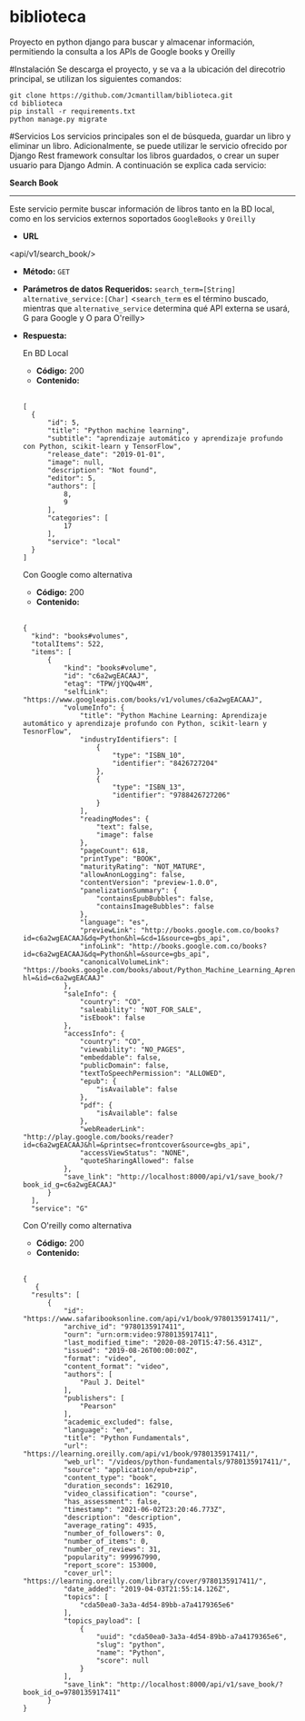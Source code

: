 # biblioteca
Proyecto en python django para buscar y almacenar información, permitiendo la consulta a los APIs de Google books y Oreilly

#Instalación
Se descarga el proyecto, y se va a la ubicación del direcotrio principal, se utilizan los siguientes comandos:
```
git clone https://github.com/Jcmantillam/biblioteca.git
cd biblioteca
pip install -r requirements.txt
python manage.py migrate
```
#Servicios
Los servicios principales son el de búsqueda, guardar un libro y eliminar un libro. Adicionalmente, se puede utilizar le servicio ofrecido por Django Rest framework consultar los libros guardados, o crear un super usuario para Django Admin.  A continuación se explica cada servicio:

**Search Book**

----
  Este servicio permite buscar información de libros tanto en la BD local, como en los servicios externos soportados `GoogleBooks` y `Oreilly`
 
 * **URL**

  <api/v1/search_book/>
 
 * **Método:**
  `GET`

* **Parámetros de datos**
**Requeridos:**
  `search_term=[String]`
  `alternative_service:[Char]`
 <`search_term` es el término buscado, mientras que `alternative_service` determina qué API externa se usará, G para Google y O para O'reilly>

* **Respuesta:**
  
  En BD Local
  * **Código:** 200 <br>
  * **Contenido:** <br><br>
  
  ```
  [
    {
        "id": 5,
        "title": "Python machine learning",
        "subtitle": "aprendizaje automático y aprendizaje profundo con Python, scikit-learn y TensorFlow",
        "release_date": "2019-01-01",
        "image": null,
        "description": "Not found",
        "editor": 5,
        "authors": [
            8,
            9
        ],
        "categories": [
            17
        ],
        "service": "local"
    }
  ]
  ``` 
  
  Con Google como alternativa
  * **Código:** 200 <br>
  * **Contenido:** <br><br>
  
  ```
  {
    "kind": "books#volumes",
    "totalItems": 522,
    "items": [
        {
            "kind": "books#volume",
            "id": "c6a2wgEACAAJ",
            "etag": "TPW/jYQQw4M",
            "selfLink": "https://www.googleapis.com/books/v1/volumes/c6a2wgEACAAJ",
            "volumeInfo": {
                "title": "Python Machine Learning: Aprendizaje automático y aprendizaje profundo con Python, scikit-learn y TesnorFlow",
                "industryIdentifiers": [
                    {
                        "type": "ISBN_10",
                        "identifier": "8426727204"
                    },
                    {
                        "type": "ISBN_13",
                        "identifier": "9788426727206"
                    }
                ],
                "readingModes": {
                    "text": false,
                    "image": false
                },
                "pageCount": 618,
                "printType": "BOOK",
                "maturityRating": "NOT_MATURE",
                "allowAnonLogging": false,
                "contentVersion": "preview-1.0.0",
                "panelizationSummary": {
                    "containsEpubBubbles": false,
                    "containsImageBubbles": false
                },
                "language": "es",
                "previewLink": "http://books.google.com.co/books?id=c6a2wgEACAAJ&dq=Python&hl=&cd=1&source=gbs_api",
                "infoLink": "http://books.google.com.co/books?id=c6a2wgEACAAJ&dq=Python&hl=&source=gbs_api",
                "canonicalVolumeLink": "https://books.google.com/books/about/Python_Machine_Learning_Aprendizaje_auto.html?hl=&id=c6a2wgEACAAJ"
            },
            "saleInfo": {
                "country": "CO",
                "saleability": "NOT_FOR_SALE",
                "isEbook": false
            },
            "accessInfo": {
                "country": "CO",
                "viewability": "NO_PAGES",
                "embeddable": false,
                "publicDomain": false,
                "textToSpeechPermission": "ALLOWED",
                "epub": {
                    "isAvailable": false
                },
                "pdf": {
                    "isAvailable": false
                },
                "webReaderLink": "http://play.google.com/books/reader?id=c6a2wgEACAAJ&hl=&printsec=frontcover&source=gbs_api",
                "accessViewStatus": "NONE",
                "quoteSharingAllowed": false
            },
            "save_link": "http://localhost:8000/api/v1/save_book/?book_id_g=c6a2wgEACAAJ"
        }
    ],
    "service": "G"
  ``` 
  
  Con O'reilly como alternativa
  * **Código:** 200 <br>
  * **Contenido:** <br><br>
  
  ```
  {
     {
    "results": [
        {
            "id": "https://www.safaribooksonline.com/api/v1/book/9780135917411/",
            "archive_id": "9780135917411",
            "ourn": "urn:orm:video:9780135917411",
            "last_modified_time": "2020-08-20T15:47:56.431Z",
            "issued": "2019-08-26T00:00:00Z",
            "format": "video",
            "content_format": "video",
            "authors": [
                "Paul J. Deitel"
            ],
            "publishers": [
                "Pearson"
            ],
            "academic_excluded": false,
            "language": "en",
            "title": "Python Fundamentals",
            "url": "https://learning.oreilly.com/api/v1/book/9780135917411/",
            "web_url": "/videos/python-fundamentals/9780135917411/",
            "source": "application/epub+zip",
            "content_type": "book",
            "duration_seconds": 162910,
            "video_classification": "course",
            "has_assessment": false,
            "timestamp": "2021-06-02T23:20:46.773Z",
            "description": "description",
            "average_rating": 4935,
            "number_of_followers": 0,
            "number_of_items": 0,
            "number_of_reviews": 31,
            "popularity": 999967990,
            "report_score": 153000,
            "cover_url": "https://learning.oreilly.com/library/cover/9780135917411/",
            "date_added": "2019-04-03T21:55:14.126Z",
            "topics": [
                "cda50ea0-3a3a-4d54-89bb-a7a4179365e6"
            ],
            "topics_payload": [
                {
                    "uuid": "cda50ea0-3a3a-4d54-89bb-a7a4179365e6",
                    "slug": "python",
                    "name": "Python",
                    "score": null
                }
            ],
            "save_link": "http://localhost:8000/api/v1/save_book/?book_id_o=9780135917411"
        }
  }

  ``` 
  
 
